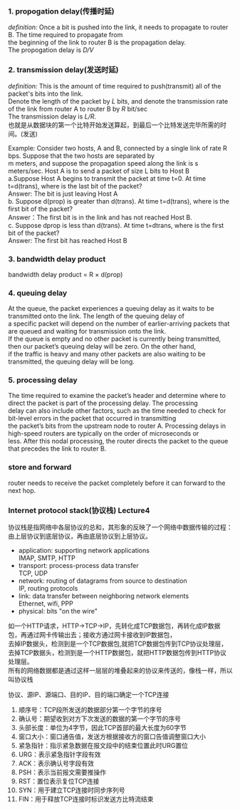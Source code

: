 ### 1. propogation delay(传播时延)  
  *definition:* Once a bit is pushed into the link, it needs to propagate to router B. The time required to propagate from  
  the beginning of the link to router B is the propagation delay.  
  The propogation delay is *D/V*
  
### 2. transmission delay(发送时延)     
  *definition:* This is the amount of time required to push(transmit) all of the packet's bits into the link.    
  Denote the length of the packet by *L* bits, and denote the transmission rate of the link from router A to router B by *R* bit/sec  
  The transmission delay is *L/R*.    
  也就是从数据块的第一个比特开始发送算起，到最后一个比特发送完毕所需的时间。(发送)   

  Example: Consider	two	hosts, A and B, connected	by a single link of rate R bps. Suppose	that the two hosts are separated by  	    
  m meters, and suppose	the	propagation	speed	along	the link is s meters/sec. Host A is	to send a packet of size L bits	to Host B     
  a.Suppose Host A begins	to transmit	the	packet at time t=0. At time t=d(trans),	where	is the last	bit	of the packet?   
  Answer: The	bit	is just leaving Host A  
  b. Suppose d(prop) is	greater	than d(trans). At time t=d(trans), where is the	first	bit	of the packet?  
  Answer：The first bit is in the link and has not	reached	Host B.   
  c. Suppose dprop is	less than d(trans). At time t=dtrans, where	is the first bit of the packet?  
  Answer: The	first	bit	has	reached	Host B  
    
### 3. bandwidth delay product  
  bandwidth delay product = R × d(prop)
  

### 4. queuing delay    
  At the queue, the packet experiences a queuing delay as it waits to be transmitted onto the link. The length of the queuing delay of      
  a specific packet will depend on the number of earlier-arriving packets that are queued and waiting for transmission onto the link.     
  If the queue is empty and no other packet is currently being transmitted, then our packet’s queuing delay will be zero. On the other hand,  
  if the traffic is heavy and many other packets are also waiting to be transmitted, the queuing delay will be long.   
 
### 5. processing delay  
  The time required to examine the packet’s header and determine where to direct the packet is part of the processing delay. The processing   
  delay can also include other factors, such as the time needed to check for bit-level errors in the packet that occurred in transmitting    
  the packet’s bits from the upstream node to router A. Processing delays in high-speed routers are typically on the order of microseconds or   
  less. After this nodal processing, the router directs the packet to the queue that precedes the link to router B.   
  

### store and forward
  router needs to receive the packet completely before it can forward to the next hop.
  

### Internet protocol stack(协议栈)  Lecture4     
  协议栈是指网络中各层协议的总和，其形象的反映了一个网络中数据传输的过程：由上层协议到底层协议，再由底层协议到上层协议。  
  * application: supporting network applications  
    IMAP, SMTP, HTTP   
  * transport: process-process data transfer  
    TCP, UDP   
  * network: routing of datagrams from source to destination   
    IP, routing protocols   
  * link: data transfer between neighboring network elements  
    Ethernet, wifi, PPP   
  * physical: bits "on the wire"   
  
  如一个HTTP请求，HTTP->TCP->IP，先转化成TCP数据包，再转化成IP数据包，再通过网卡传输出去；接收方通过网卡接收到IP数据包，  
  去掉IP数据头，检测到是一个TCP数据包,就把TCP数据包传到TCP协议处理层，去掉TCP数据头，检测到是一个HTTP数据包，就把HTTP数据包传到HTTP协议处理层。    
  所有的网络数据都是通过这样一层层的堆叠起来的协议来传送的，像栈一样，所以叫协议栈     
  
  协议、源IP、源端口、目的IP、目的端口确定一个TCP连接     
  1. 顺序号：TCP段所发送的数据部分第一个字节的序号  
  2. 确认号：期望收到对方下次发送的数据的第一个字节的序号  
  3. 头部长度：单位为4字节，因此TCP首部的最大长度为60字节   
  4. 窗口大小：窗口通告值，发送方根据接收方的窗口告值调整窗口大小    
  5. 紧急指针：指示紧急数据在报文段中的结束位置此时URG置位  
  6. URG：表示紧急指针字段有效  
  7. ACK：表示确认号字段有效   
  8. PSH：表示当前报文需要推操作   
  9. RST：置位表示复位TCP连接  
  10. SYN：用于建立TCP连接时同步序列号  
  11. FIN：用于释放TCP连接时标识发送方比特流结束   
   

